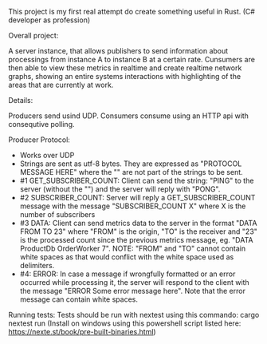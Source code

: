 This project is my first real attempt do create something useful in Rust. (C# developer as profession)

Overall project:

A server instance, that allows publishers to send information about processings from instance A to instance B at a certain rate.
Cunsumers are then able to view these metrics in realtime and create realtime network graphs, showing an entire systems interactions with highlighting of the areas that are currently at work.

Details:

Producers send usind UDP. Consumers consume using an HTTP api with consequtive polling.

Producer Protocol:

- Works over UDP
- Strings are sent as utf-8 bytes. They are expressed as "PROTOCOL MESSAGE HERE" where the "" are not part of the strings to be sent.
- #1 GET_SUBSCRIBER_COUNT: Client can send the string: "PING" to the server (without the "") and the server will reply with "PONG".
- #2 SUBSCRIBER_COUNT: Server will reply a GET_SUBSCRIBER_COUNT message with the message "SUBSCRIBER_COUNT X" where X is the number of subscribers
- #3 DATA: Client can send metrics data to the server in the format "DATA FROM TO 23" where "FROM" is the origin, "TO" is the receiver and "23" is the processed count since the previous metrics message, eg. "DATA ProductDb OrderWorker 7". NOTE: "FROM" and "TO" cannot contain white spaces as that would conflict with the white space used as delimiters.
- #4: ERROR: In case a message if wrongfully formatted or an error occurred while processing it, the server will respond to the client with the message "ERROR Some error message here". Note that the error message can contain white spaces.

Running tests:
Tests should be run with nextest using this commando: cargo nextest run
(Install on windows using this powershell script listed here: https://nexte.st/book/pre-built-binaries.html)